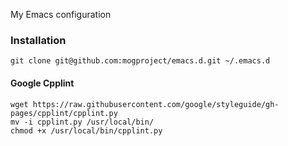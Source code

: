 My Emacs configuration


### Installation

```
git clone git@github.com:mogproject/emacs.d.git ~/.emacs.d
```

#### Google Cpplint

```
wget https://raw.githubusercontent.com/google/styleguide/gh-pages/cpplint/cpplint.py
mv -i cpplint.py /usr/local/bin/
chmod +x /usr/local/bin/cpplint.py
```

